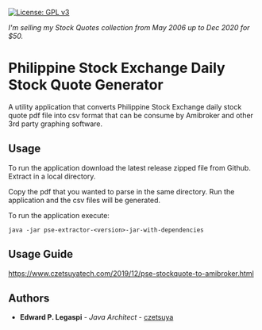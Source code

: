[![License: GPL v3](https://img.shields.io/badge/License-GPLv3-blue.svg)](https://www.gnu.org/licenses/gpl-3.0)

*I'm selling my Stock Quotes collection from May 2006 up to Dec 2020 for $50.*

# Philippine Stock Exchange Daily Stock Quote Generator

A utility application that converts Philippine Stock Exchange daily stock quote pdf file into csv format that can be consume by Amibroker and other 3rd party graphing software.

## Usage

To run the application download the latest release zipped file from Github. Extract in a local directory.

Copy the pdf that you wanted to parse in the same directory. Run the application and the csv files will be generated.

To run the application execute:

```
java -jar pse-extractor-<version>-jar-with-dependencies
```
## Usage Guide

https://www.czetsuyatech.com/2019/12/pse-stockquote-to-amibroker.html

## Authors

 * **Edward P. Legaspi** - *Java Architect* - [czetsuya](https://github.com/czetsuya)
